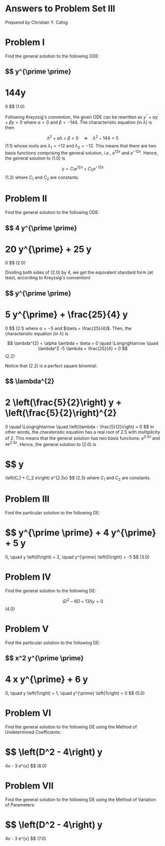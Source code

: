 # Answers to Problem Set III

*Prepared by*
Christian Y. Cahig

# Problem I

Find the general solution to the following ODE:

$$
y^{\prime \prime}
-
144y
=
0
$$ (1.0)

Following Kreyzsig's convention,
the given ODE can be rewritten as
$y^{\prime \prime} + \alpha y^{\prime} + \beta y = 0$
where
$\alpha = 0$
and
$\beta = -144$.
The characteristic equation (in $\lambda$) is then

$$
\lambda^{2} + \alpha \lambda + \beta = 0
\quad \Longrightarrow \quad
\lambda^{2} - 144 = 0
$$ (1.1)
whose roots are
$\lambda_1 = + 12$
and
$\lambda_2 = - 12$.
This means that there are two basis functions
comprising the general solution,
*i.e.*,
$e^{12x}$
and
$e^{-12x}$.
Hence, the general solution to (1.0) is

$$
y = C_1 e^{12x} + C_2 e^{-12x}
$$ (1.2)
where $C_1$ and $C_2$ are constants.

# Problem II

Find the general solution to the following ODE:

$$
4 y^{\prime \prime}
-
20 y^{\prime}
+
25 y
=
0
$$ (2.0)

Dividing both sides of (2.0) by 4,
we get the equivalent standard form
(at least, according to Kreyzsig's convention)

$$
y^{\prime \prime}
-
5 y^{\prime}
+
\frac{25}{4} y
=
0
$$ (2.1)
where
$\alpha = -5$
and
$\beta = \frac{25}{4}$.
Then, the characteristic equation (in $\lambda$) is

$$
\lambda^{2} + \alpha \lambda + \beta = 0
\quad \Longrightarrow \quad
\lambda^2 -5 \lambda + \frac{25}{4} = 0
$$ (2.2)

Notice that (2.2) is a perfect square binomial:

$$
\lambda^{2}
-
2 \left(\frac{5}{2}\right) y
+
\left(\frac{5}{2}\right)^{2}
=
0
\quad \Longrightarrow \quad
\left(\lambda - \frac{5}{2}\right) = 0
$$
In other words,
the charateristic equation
has a real root of 2.5
with multiplicity of 2.
This means that the general solution
has two basis functions:
$e^{2.5x}$
and
$x e^{2.5x}$.
Hence, the general solution to (2.0) is

$$
y
=
\left(C_1 + C_2 x\right)
e^{2.5x}
$$ (2.3)
where $C_1$ and $C_2$ are constants.

# Problem III

Find the particular solution to the following DE:

$$
y^{\prime \prime}
+
4 y^{\prime}
+
5 y
=
0,
\quad
y \left(0\right) = 2,
\quad
y^{\prime} \left(0\right) = -5
$$ (3.0)

# Problem IV

Find the general solution to the following DE:

$$
\left(D^{2} -6D + 13I\right) y = 0
$$ (4.0)

# Problem V

Find the particular solution to the following DE:

$$
x^2 y^{\prime \prime}
-
4 x y^{\prime}
+
6 y
=
0,
\quad
y \left(1\right) = 1,
\quad
y^{\prime} \left(1\right) = 0
$$ (5.0)

# Problem VI

Find the general solution to the following DE
using the
Method of Undetermined Coefficients:

$$
\left(D^2 - 4\right) y
=
4x - 3 e^{x}
$$ (6.0)

# Problem VII

Find the general solution to the following DE
using the
Method of Variation of Parameters:

$$
\left(D^2 - 4\right) y
=
4x - 3 e^{x}
$$ (7.0)